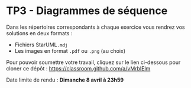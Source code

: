 # TP3 - Diagrammes de séquence

Dans les répertoires correspondants à chaque exercice vous rendrez vos solutions en deux formats :
* Fichiers StarUML`.mdj` 
* Les images en format `.pdf` ou `.png` (au choix)

Pour pouvoir soumettre votre travail, cliquez sur le lien ci-dessous pour cloner ce dépôt : https://classroom.github.com/a/vMrblElm

Date limite de rendu : **Dimanche 8 avril à 23h59**
